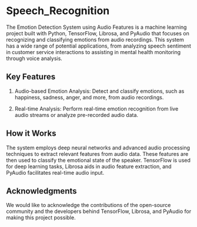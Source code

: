 # Speech_Recognition
The Emotion Detection System using Audio Features is a machine learning project built with Python, TensorFlow, Librosa, and PyAudio that focuses on recognizing and classifying emotions from audio recordings. This system has a wide range of potential applications, from analyzing speech sentiment in customer service interactions to assisting in mental health monitoring through voice analysis.

## Key Features
1. Audio-based Emotion Analysis: Detect and classify emotions, such as happiness, sadness, anger, and more, from audio recordings.

2. Real-time Analysis: Perform real-time emotion recognition from live audio streams or analyze pre-recorded audio data.

## How it Works
The system employs deep neural networks and advanced audio processing techniques to extract relevant features from audio data. These features are then used to classify the emotional state of the speaker. TensorFlow is used for deep learning tasks, Librosa aids in audio feature extraction, and PyAudio facilitates real-time audio input.

## Acknowledgments
We would like to acknowledge the contributions of the open-source community and the developers behind TensorFlow, Librosa, and PyAudio for making this project possible.


